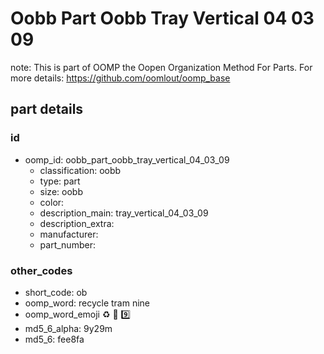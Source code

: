 # Oobb Part Oobb Tray Vertical 04 03 09  

note: This is part of OOMP the Oopen Organization Method For Parts. For more details: https://github.com/oomlout/oomp_base

##  part details





### id
* oomp_id: oobb_part_oobb_tray_vertical_04_03_09
  * classification: oobb
  * type: part
  * size: oobb
  * color: 
  * description_main: tray_vertical_04_03_09
  * description_extra: 
  * manufacturer: 
  * part_number: 

### other_codes
* short_code: ob
* oomp_word: recycle tram nine
* oomp_word_emoji :recycle: :tram: :nine:
* md5_6_alpha: 9y29m
* md5_6: fee8fa